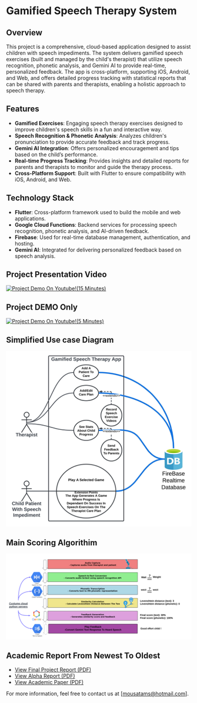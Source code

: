 
# Gamified Speech Therapy System



## Overview

This project is a comprehensive, cloud-based application designed to assist children with speech impediments. The system delivers gamified speech exercises (built and managed by the child's therapist) that utilize speech recognition, phonetic analysis, and Gemini AI to provide real-time, personalized feedback. The app is cross-platform, supporting iOS, Android, and Web, and offers detailed progress tracking with statistical reports that can be shared with parents and therapists, enabling a holistic approach to speech therapy.

## Features

- **Gamified Exercises**: Engaging speech therapy exercises designed to improve children's speech skills in a fun and interactive way.
- **Speech Recognition & Phonetic Analysis**: Analyzes children's pronunciation to provide accurate feedback and track progress.
- **Gemini AI Integration**: Offers personalized encouragement and tips based on the child’s performance.
- **Real-time Progress Tracking**: Provides insights and detailed reports for parents and therapists to monitor and guide the therapy process.
- **Cross-Platform Support**: Built with Flutter to ensure compatibility with iOS, Android, and Web.

## Technology Stack

- **Flutter**: Cross-platform framework used to build the mobile and web applications.
- **Google Cloud Functions**: Backend services for processing speech recognition, phonetic analysis, and AI-driven feedback.
- **Firebase**: Used for real-time database management, authentication, and hosting.
- **Gemini AI**: Integrated for delivering personalized feedback based on speech analysis.

## Project Presentation Video

[![Project Demo On Youtube!(15 Minutes)](https://img.youtube.com/vi/LhAOmmmKtj4/0.jpg)](https://www.youtube.com/watch?v=LhAOmmmKtj4)

## Project DEMO Only

[![Project Demo On Youtube!(5 Minutes)](https://img.youtube.com/vi/rUjPT7o85RQ/0.jpg)](https://www.youtube.com/watch?v=rUjPT7o85RQ&feature=youtu.be)

## Simplified Use case Diagram 

<img src="./Speech%20Therapy%20App%20Use%20Case%20UML%20-%20Use%20Case%20Diagram.jpeg" alt="Speech Therapy Process" width="600"/>

## Main Scoring Algorithim 
<img src="Speech therapy steps png.png" alt="Speech Therapy Process" width="600"/>

## Academic Report From Newest To Oldest
- [View Final Project Report (PDF)](./Final%20Project%20Report.pdf)
- [View Alpha Report (PDF)](./Alpha%20REPORT%20PDF%20FINAL.pdf)
- [View Academic Paper (PDF)](./speech-therapy-proposal-moussa-tams-.pdf)




For more information, feel free to contact us at [mousatams@hotmail.com].
